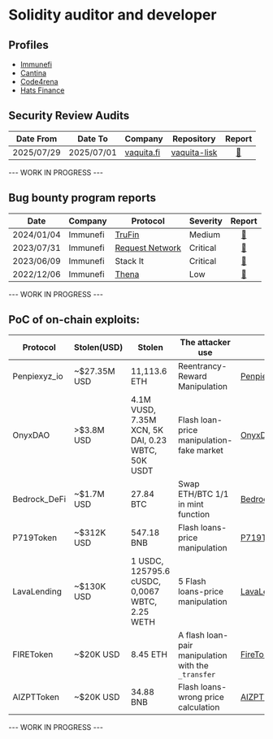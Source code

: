 # Solidity auditor and developer

## Profiles
- [Immunefi](https://immunefi.com/profile/rotcivegaf/)
- [Cantina](https://cantina.xyz/u/rotcivegaf)
- [Code4rena](https://code4rena.com/@rotcivegaf)
- [Hats Finance](https://app.hats.finance/profile/rotcivegaf)

## Security Review Audits

| Date From  | Date To | Company  | Repository | Report | 
|------------|---------|----------|------------|:------:|
| 2025/07/29 | 2025/07/01 | [vaquita.fi](https://www.vaquita.fi/) | [vaquita-lisk](https://github.com/vaquita-fi/vaquita-lisk/tree/c4964af9157c9cca9cfb167ac1a4450e36edb29e) | [:page_facing_up:](reports/securityReview/2025-07-29-Vaquita.md) |

--- WORK IN PROGRESS ---

## Bug bounty program reports

| Date       | Company  | Protocol   | Severity | Report |
|------------|----------|------------|----------|:------:|
| 2024/01/04 | Immunefi | [TruFin](https://www.trufin.io/) | Medium | [:page_facing_up:](reports/bugBountyProgram/2024-01-04-TruFin.md) |
| 2023/07/31 | Immunefi | [Request Network](https://request.network/) | Critical | [:page_facing_up:](reports/bugBountyProgram/2023-07-31-RequestNetwork.md) |
| 2023/06/09 | Immunefi | Stack It   | Critical | [:page_facing_up:](reports/bugBountyProgram/2023-06-09-StackIt.md) |
| 2022/12/06 | Immunefi | [Thena](https://thena.fi/) | Low      | [:page_facing_up:](reports/bugBountyProgram/2022-12-06-Thena.md) |

--- WORK IN PROGRESS ---

## PoC of on-chain exploits:

| Protocol   | Stolen(USD) | Stolen     | The attacker use              | PoC |
|------------|-------------|------------|-------------------------------|-----|
|Penpiexyz_io|~$27.35M USD |11,113.6 ETH|Reentrancy-Reward Manipulation|[Penpiexyzio_exp.sol](https://github.com/SunWeb3Sec/DeFiHackLabs/blob/8423a14b97998f1557d1216d340f605d31a6e99d/src/test/2024-09/Penpiexyzio_exp.sol)|
|OnyxDAO     |>$3.8M USD   |4.1M VUSD, 7.35M XCN, 5K DAI, 0.23 WBTC, 50K USDT|Flash loan-price manipulation-fake market|[OnyxDAO_exp](https://github.com/SunWeb3Sec/DeFiHackLabs/blob/ef43599baa4d0b9dcd77eac49e4bda863d07d708/src/test/2024-09/OnyxDAO_exp.sol#L7-L20)|
|Bedrock_DeFi|~$1.7M USD   |27.84 BTC  |Swap ETH/BTC 1/1 in mint function|[Bedrock_DeFi_exp](https://github.com/SunWeb3Sec/DeFiHackLabs/blob/4fb2da54f740df0def1927f1f0b7acf3087c02c3/src/test/2024-09/Bedrock_DeFi_exp.sol#L37-L47)|
|P719Token  |~$312K USD|547.18 BNB|Flash loans-price manipulation|[P719Token_exp](https://github.com/SunWeb3Sec/DeFiHackLabs/blob/82a4a71c7a37a67d13a97e072a8cf42c167603c3/src/test/2024-10/P719Token_exp.sol#L7-L21)|
|LavaLending |~$130K USD   |1 USDC, 125795.6 cUSDC, 0,0067 WBTC, 2.25 WETH|5 Flash loans-price manipulation|[LavaLending_exp](https://github.com/SunWeb3Sec/DeFiHackLabs/blob/b3cda5b5c08d453ef96dcb2e7ea44d7a40e7a85e/src/test/2024-10/LavaLending_exp.sol)|
|FIREToken   |~$20K USD|8.45 ETH|A flash loan-pair manipulation with the `_transfer`|[FireToken_exp](https://github.com/SunWeb3Sec/DeFiHackLabs/blob/2fdff2671591c251ba9a514afbda6bc0aac03e32/src/test/2024-10/FireToken_exp.sol#L7-L16)|
|AIZPTToken  |~$20K USD|34.88 BNB|Flash loans-wrong price calculation|[AIZPTToken_exp](https://github.com/SunWeb3Sec/DeFiHackLabs/blob/014e23d0ebc9c8563e772d27672f05ed2063b36f/src/test/2024-10/AIZPTToken_exp.sol#L7C28-L12)|
 
--- WORK IN PROGRESS ---


